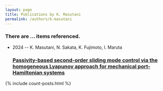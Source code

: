 ```yaml
---
layout: page
title: Publications by K. Masutani
permalink: /authors/k-masutani
---
```


<h3 id="number-posts">There are ... items referenced.</h3>
<ul class="post-list">
<li><span class='post-meta'>2024 -- K. Masutani, N. Sakata, K. Fujimoto, I. Maruta</span><h3><a class='post-link' href="{{ site.baseurl }}/passivity-based-second-order-sliding-mode-control-via-the-homogeneous-lyapunov-approach-for-mechanical-port-hamiltonian-systems">Passivity-based second-order sliding mode control via the homogeneous Lyapunov approach for mechanical port-Hamiltonian systems</a></h3></li>

</ul>
{% include count-posts.html %}
